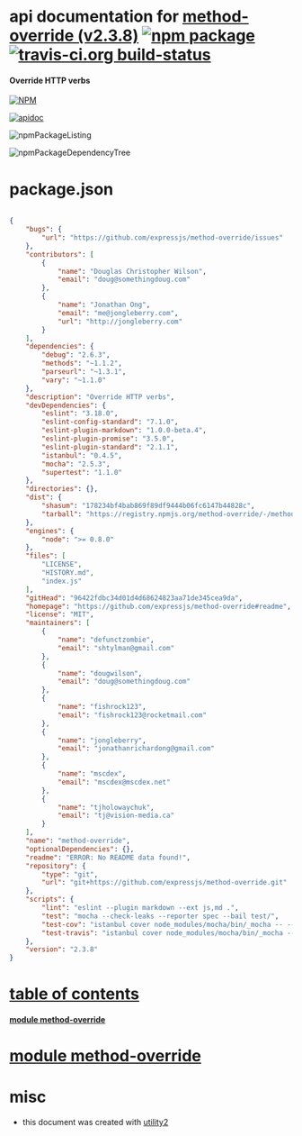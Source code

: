 # api documentation for  [method-override (v2.3.8)](https://github.com/expressjs/method-override#readme)  [![npm package](https://img.shields.io/npm/v/npmdoc-method-override.svg?style=flat-square)](https://www.npmjs.org/package/npmdoc-method-override) [![travis-ci.org build-status](https://api.travis-ci.org/npmdoc/node-npmdoc-method-override.svg)](https://travis-ci.org/npmdoc/node-npmdoc-method-override)
#### Override HTTP verbs

[![NPM](https://nodei.co/npm/method-override.png?downloads=true)](https://www.npmjs.com/package/method-override)

[![apidoc](https://npmdoc.github.io/node-npmdoc-method-override/build/screenCapture.buildNpmdoc.browser.%2Fhome%2Ftravis%2Fbuild%2Fnpmdoc%2Fnode-npmdoc-method-override%2Ftmp%2Fbuild%2Fapidoc.html.png)](https://npmdoc.github.io/node-npmdoc-method-override/build/apidoc.html)

![npmPackageListing](https://npmdoc.github.io/node-npmdoc-method-override/build/screenCapture.npmPackageListing.svg)

![npmPackageDependencyTree](https://npmdoc.github.io/node-npmdoc-method-override/build/screenCapture.npmPackageDependencyTree.svg)



# package.json

```json

{
    "bugs": {
        "url": "https://github.com/expressjs/method-override/issues"
    },
    "contributors": [
        {
            "name": "Douglas Christopher Wilson",
            "email": "doug@somethingdoug.com"
        },
        {
            "name": "Jonathan Ong",
            "email": "me@jongleberry.com",
            "url": "http://jongleberry.com"
        }
    ],
    "dependencies": {
        "debug": "2.6.3",
        "methods": "~1.1.2",
        "parseurl": "~1.3.1",
        "vary": "~1.1.0"
    },
    "description": "Override HTTP verbs",
    "devDependencies": {
        "eslint": "3.18.0",
        "eslint-config-standard": "7.1.0",
        "eslint-plugin-markdown": "1.0.0-beta.4",
        "eslint-plugin-promise": "3.5.0",
        "eslint-plugin-standard": "2.1.1",
        "istanbul": "0.4.5",
        "mocha": "2.5.3",
        "supertest": "1.1.0"
    },
    "directories": {},
    "dist": {
        "shasum": "178234bf4bab869f89df9444b06fc6147b44828c",
        "tarball": "https://registry.npmjs.org/method-override/-/method-override-2.3.8.tgz"
    },
    "engines": {
        "node": ">= 0.8.0"
    },
    "files": [
        "LICENSE",
        "HISTORY.md",
        "index.js"
    ],
    "gitHead": "96422fdbc34d01d4d68624823aa71de345cea9da",
    "homepage": "https://github.com/expressjs/method-override#readme",
    "license": "MIT",
    "maintainers": [
        {
            "name": "defunctzombie",
            "email": "shtylman@gmail.com"
        },
        {
            "name": "dougwilson",
            "email": "doug@somethingdoug.com"
        },
        {
            "name": "fishrock123",
            "email": "fishrock123@rocketmail.com"
        },
        {
            "name": "jongleberry",
            "email": "jonathanrichardong@gmail.com"
        },
        {
            "name": "mscdex",
            "email": "mscdex@mscdex.net"
        },
        {
            "name": "tjholowaychuk",
            "email": "tj@vision-media.ca"
        }
    ],
    "name": "method-override",
    "optionalDependencies": {},
    "readme": "ERROR: No README data found!",
    "repository": {
        "type": "git",
        "url": "git+https://github.com/expressjs/method-override.git"
    },
    "scripts": {
        "lint": "eslint --plugin markdown --ext js,md .",
        "test": "mocha --check-leaks --reporter spec --bail test/",
        "test-cov": "istanbul cover node_modules/mocha/bin/_mocha -- --check-leaks --reporter dot test/",
        "test-travis": "istanbul cover node_modules/mocha/bin/_mocha --report lcovonly -- --check-leaks --reporter spec test/"
    },
    "version": "2.3.8"
}
```



# <a name="apidoc.tableOfContents"></a>[table of contents](#apidoc.tableOfContents)

#### [module method-override](#apidoc.module.method-override)



# <a name="apidoc.module.method-override"></a>[module method-override](#apidoc.module.method-override)



# misc
- this document was created with [utility2](https://github.com/kaizhu256/node-utility2)
